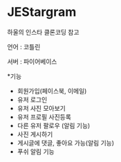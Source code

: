 # JEStargram
하울의 인스타 클론코딩 참고


언어 : 코틀린

서버 : 파이어베이스

*기능
- 회원가입(페이스북, 이메일)
- 유저 로그인
- 유저 사진 모아보기
- 유저 프로필 사진등록
- 다른 유저 팔로우 (알림 기능)
- 사진 게시하기
- 게시글에 댓글, 좋아요 가능(알림 기능)
- 푸쉬 알림 기능
